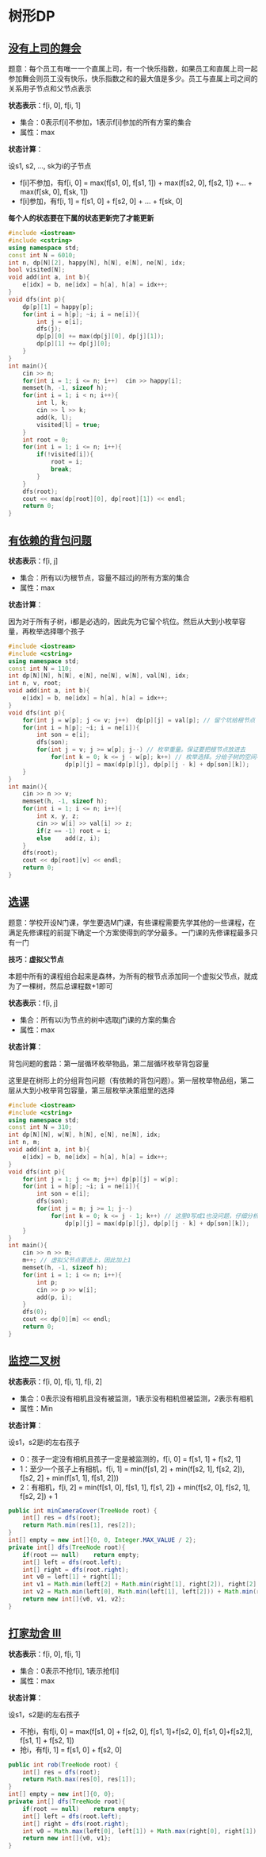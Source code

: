 # 树形DP

## [没有上司的舞会](https://www.acwing.com/problem/content/287/)

题意：每个员工有唯一一个直属上司，有一个快乐指数，如果员工和直属上司一起参加舞会则员工没有快乐，快乐指数之和的最大值是多少。员工与直属上司之间的关系用子节点和父节点表示

**状态表示**：f[i, 0], f[i, 1]

- 集合：0表示f[i]不参加，1表示f[i]参加的所有方案的集合
- 属性：max

**状态计算**：

设s1, s2, ..., sk为i的子节点

- f[i]不参加，有f[i, 0] = max(f[s1, 0], f[s1, 1]) + max(f[s2, 0], f[s2, 1]) +... + max(f[sk, 0], f[sk, 1])
- f[i]参加，有f[i, 1] = f[s1, 0] + f[s2, 0] + ... + f[sk, 0]

**每个人的状态要在下属的状态更新完了才能更新**

```c++
#include <iostream>
#include <cstring>
using namespace std;
const int N = 6010;
int n, dp[N][2], happy[N], h[N], e[N], ne[N], idx;
bool visited[N];
void add(int a, int b){
    e[idx] = b, ne[idx] = h[a], h[a] = idx++;
}
void dfs(int p){
    dp[p][1] = happy[p];
    for(int i = h[p]; ~i; i = ne[i]){
        int j = e[i];
        dfs(j);
        dp[p][0] += max(dp[j][0], dp[j][1]);
        dp[p][1] += dp[j][0];
    }
}
int main(){
    cin >> n;
    for(int i = 1; i <= n; i++)  cin >> happy[i];
    memset(h, -1, sizeof h);
    for(int i = 1; i < n; i++){
        int l, k;
        cin >> l >> k;
        add(k, l);
        visited[l] = true;
    }
    int root = 0;
    for(int i = 1; i <= n; i++){
        if(!visited[i]){
            root = i;
            break;
        }
    }
    dfs(root);
    cout << max(dp[root][0], dp[root][1]) << endl;
    return 0;
}
```



## [有依赖的背包问题](https://www.acwing.com/problem/content/description/10/)

**状态表示**：f[i, j]

- 集合：所有以i为根节点，容量不超过j的所有方案的集合
- 属性：max

**状态计算**：

因为对于所有子树，i都是必选的，因此先为它留个坑位。然后从大到小枚举容量，再枚举选择哪个孩子

```c++
#include <iostream>
#include <cstring>
using namespace std;
const int N = 110;
int dp[N][N], h[N], e[N], ne[N], w[N], val[N], idx;
int n, v, root;
void add(int a, int b){
    e[idx] = b, ne[idx] = h[a], h[a] = idx++;
}
void dfs(int p){
    for(int j = w[p]; j <= v; j++)  dp[p][j] = val[p]; // 留个坑给根节点
    for(int i = h[p]; ~i; i = ne[i]){
        int son = e[i];
        dfs(son);
        for(int j = v; j >= w[p]; j--) // 枚举重量。保证要把根节点放进去
            for(int k = 0; k <= j - w[p]; k++) // 枚举选择。分给子树的空间不能大于j - w[p]，否则不能放入根节点
                dp[p][j] = max(dp[p][j], dp[p][j - k] + dp[son][k]);
    }
}
int main(){
    cin >> n >> v;
    memset(h, -1, sizeof h);
    for(int i = 1; i <= n; i++){
        int x, y, z;
        cin >> w[i] >> val[i] >> z;
        if(z == -1) root = i;
        else    add(z, i);
    }
    dfs(root);
    cout << dp[root][v] << endl;
    return 0;
}
```





## [选课](https://www.acwing.com/problem/content/288/)

题意：学校开设N门课，学生要选M门课，有些课程需要先学其他的一些课程，在满足先修课程的前提下确定一个方案使得到的学分最多。一门课的先修课程最多只有一门

**技巧：虚拟父节点**

本题中所有的课程组合起来是森林，为所有的根节点添加同一个虚拟父节点，就成为了一棵树，然后总课程数+1即可

**状态表示**：f[i, j]

- 集合：所有以i为节点的树中选取j门课的方案的集合
- 属性：max

**状态计算**：

背包问题的套路：第一层循环枚举物品，第二层循环枚举背包容量

这里是在树形上的分组背包问题（有依赖的背包问题）。第一层枚举物品组，第二层从大到小枚举背包容量，第三层枚举决策组里的选择

```c++
#include <iostream>
#include <cstring>
using namespace std;
const int N = 310;
int dp[N][N], w[N], h[N], e[N], ne[N], idx;
int n, m;
void add(int a, int b){
    e[idx] = b, ne[idx] = h[a], h[a] = idx++;
}
void dfs(int p){
    for(int j = 1; j <= m; j++) dp[p][j] = w[p];
    for(int i = h[p]; ~i; i = ne[i]){
        int son = e[i];
        dfs(son);
        for(int j = m; j >= 1; j--)
            for(int k = 0; k <= j - 1; k++) // 这里0写成1也没问题，仔细分析一下就知道两者等价
                dp[p][j] = max(dp[p][j], dp[p][j - k] + dp[son][k]);
    }
}
int main(){
    cin >> n >> m;
    m++; // 虚拟父节点要选上，因此加上1
    memset(h, -1, sizeof h);
    for(int i = 1; i <= n; i++){
        int p;
        cin >> p >> w[i];
        add(p, i);
    }
    dfs(0);
    cout << dp[0][m] << endl;
    return 0;
}
```





## [监控二叉树](https://leetcode-cn.com/problems/binary-tree-cameras/)

**状态表示**：f[i, 0], f[i, 1], f[i, 2]

- 集合：0表示没有相机且没有被监测，1表示没有相机但被监测，2表示有相机
- 属性：Min

**状态计算**：

设s1，s2是i的左右孩子

- 0：孩子一定没有相机且孩子一定是被监测的，f[i, 0] = f[s1, 1] + f[s2, 1]
- 1：至少一个孩子上有相机，f[i, 1] = min(f[s1, 2] + min(f[s2, 1], f[s2, 2]), f[s2, 2] + min(f[s1, 1], f[s1, 2]))
- 2：有相机，f[i, 2] = min(f[s1, 0], f[s1, 1], f[s1, 2]) + min(f[s2, 0], f[s2, 1], f[s2, 2]) + 1

```java
public int minCameraCover(TreeNode root) {
    int[] res = dfs(root);
    return Math.min(res[1], res[2]);
}
int[] empty = new int[]{0, 0, Integer.MAX_VALUE / 2};
private int[] dfs(TreeNode root){
    if(root == null)    return empty;
    int[] left = dfs(root.left);
    int[] right = dfs(root.right);
    int v0 = left[1] + right[1];
    int v1 = Math.min(left[2] + Math.min(right[1], right[2]), right[2] + Math.min(left[1], left[2]));
    int v2 = Math.min(left[0], Math.min(left[1], left[2])) + Math.min(right[0], Math.min(right[1], right[2])) + 1;
    return new int[]{v0, v1, v2};
}
```



## [打家劫舍 III](https://leetcode-cn.com/problems/house-robber-iii/)

**状态表示**：f[i, 0], f[i, 1]

- 集合：0表示不抢f[i], 1表示抢f[i]
- 属性：max

**状态计算**：

设s1，s2是i的左右孩子

- 不抢i，有f[i, 0] = max(f[s1, 0] + f[s2, 0], f[s1, 1]+f[s2, 0], f[s1, 0]+f[s2,1], f[s1, 1] + f[s2, 1])
- 抢i，有f[i, 1] = f[s1, 0] + f[s2, 0]

```java
public int rob(TreeNode root) {
    int[] res = dfs(root);
    return Math.max(res[0], res[1]);
}
int[] empty = new int[]{0, 0};
private int[] dfs(TreeNode root){
    if(root == null)    return empty;
    int[] left = dfs(root.left);
    int[] right = dfs(root.right);
    int v0 = Math.max(left[0], left[1]) + Math.max(right[0], right[1]), v1 = left[0] + right[0] + root.val;
    return new int[]{v0, v1};
}
```



